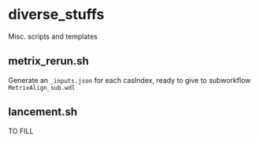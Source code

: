 # diverse_stuffs
Misc. scripts and templates

## metrix_rerun.sh
Generate an `_inputs.json` for each casIndex, ready to give to subworkflow `MetrixAlign_sub.wdl`

## lancement.sh
TO FILL
